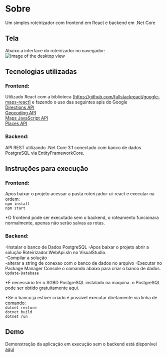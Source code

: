 # Sobre
Um simples roteirizador com frontend em React e backend em .Net Core

## Tela
Abaixo a interface do roteirizador no navegador:
![Image of the desktop view](https://github.com/fsbflavio/RoterizadorWebApi/raw/master/roterizador-view-desktop.jpg)

## Tecnologias utilizadas
### Frontend:
Utilizado React com a biblioteca [https://github.com/fullstackreact/google-maps-react] e fazendo o uso das seguintes apis do Google  
[Directions API](https://developers.google.com/maps/documentation/directions/start?hl=pt_BR)  
[Geocoding API](https://developers.google.com/maps/documentation/geocoding/start?hl=pt_BR)  
[Maps JavaScript API](https://developers.google.com/maps/documentation/javascript/tutorial?hl=pt_BR)  
[Places API](https://developers.google.com/places/web-service/intro?hl=pt_BR)

### Backend:
API REST utilizando .Net Core 3.1 conectado com banco de dados PostgreSQL via EntityFrameworkCore.

## Instruções para execução
### Frontend:
Apos baixar o projeto acessar a pasta roterizador-ui-react e executar na ordem:  
`npm install`  
`npm start`

*O frontend pode ser executado sem o backend, o roteamento funcionara normalmente, apenas não serão salvas as rotas.

### Backend:
-Instalar o banco de Dados PostgreSQL
-Apos baixar o projeto abrir a solução Roteirizador.WebApi.sln no VisualStudio.  
-Compilar a solução  
-alterar a string de conexao com o banco de dados no arquivo 
-Executar no Package Manager Console o comando abaixo para criar o banco de dados.  
`Update-Database`

*É necessário ter o SGBD PostgreSQL instalado na maquina. o PostgreSQL pode ser obtido gratuitamente [aqui](https://www.postgresql.org/download/).

*Se o banco ja estiver criado é possível executar diretamente via linha de comando:  
`dotnet restore`  
`dotnet build`  
`dotnet run`  

## Demo
Demonstração da aplicação em execução sem o backend está disponível [aqui](https://roteirizador-react.azurewebsites.net/)
